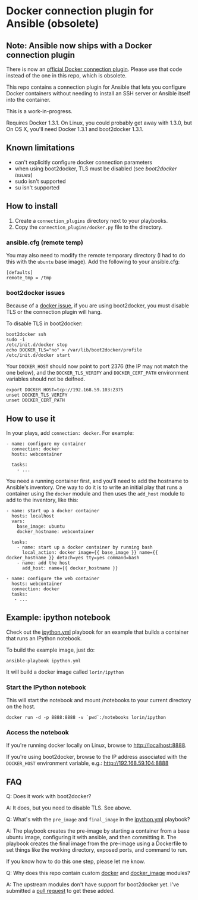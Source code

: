 # Docker connection plugin for Ansible (obsolete)

## Note: Ansible now ships with a Docker connection plugin

There is now an [official Docker connection plugin](https://github.com/ansible/ansible/pull/11650). Please use that code instead of the one in this repo, which is obsolete.




This repo contains a connection plugin for Ansible that lets you configure
Docker containers without needing to install an SSH server or Ansible itself
into the container.

This is a work-in-progress.

Requires Docker 1.3.1. On Linux, you could probably get away with 1.3.0, but
On OS X, you'll need Docker 1.3.1 and boot2docker 1.3.1.


## Known limitations

* can't explicitly configure docker connection parameters
* when using boot2docker, TLS must be disabled (see *boot2docker issues*)
* sudo isn't supported
* su isn't supported

## How to install

1. Create a `connection_plugins` directory next to your playbooks.
2. Copy the `connection_plugins/docker.py` file to the directory.

### ansible.cfg (remote temp)

You may also need to modify the remote temporary directory (I had to do this
with the `ubuntu` base image). Add the following to your ansible.cfg:

```
[defaults]
remote_tmp = /tmp
```


### boot2docker issues

Because of a [docker
issue](https://github.com/docker/docker/issues/864://github.com/docker/docker/issues/8642),
if you are using boot2docker, you must disable TLS or the connection plugin will
hang.

To disable TLS in boot2docker:

```
boot2docker ssh
sudo -i
/etc/init.d/docker stop
echo DOCKER_TLS="no" > /var/lib/boot2docker/profile
/etc/init.d/docker start
```

Your `DOCKER_HOST` should now point to port 2376 (the IP may not match the one
below), and the `DOCKER_TLS_VERIFY` and `DOCKER_CERT_PATH` environment variables
should not be deifned.

```
export DOCKER_HOST=tcp://192.168.59.103:2375
unset DOCKER_TLS_VERIFY
unset DOCKER_CERT_PATH
```

## How to use it

In your plays, add `connection: docker`. For example:

```
- name: configure my container
  connection: docker
  hosts: webcontainer

  tasks:
    - ...
```

You need a running container first, and you'll need to add the hostname to
Ansible's inventory. One way to do it is to write an initial play that runs a
container using the `docker` module and then uses the `add_host` module to add
to the inventory, like this:

```
- name: start up a docker container
  hosts: localhost
  vars:
    base_image: ubuntu
    docker_hostname: webcontainer

  tasks:
    - name: start up a docker container by running bash
      local_action: docker image={{ base_image }} name={{ docker_hostname }} detach=yes tty=yes command=bash
    - name: add the host
      add_host: name={{ docker_hostname }}

- name: configure the web container
  hosts: webcontainer
  connection: docker
  tasks:
   - ...
```

## Example: ipython notebook

Check out the [ipython.yml](ipython.yml) playbook for an example that builds a
container that runs an IPython notebook.

To build the example image, just do:

```
ansible-playbook ipython.yml
```

It will build a docker image called `lorin/ipython`

### Start the IPython notebook

This will start the notebook and mount /notebooks to your current directory on
the host.

```
docker run -d -p 8888:8888 -v `pwd`:/notebooks lorin/ipython
```

### Access the notebook

If you're running docker locally on Linux, browse to <http://localhost:8888>.

If you're using boot2docker, browse to the IP address associated with the
`DOCKER_HOST` environment variable, e.g.: <http://192.168.59.104:8888>

## FAQ

Q: Does it work with boot2docker?

A: It does, but you need to disable TLS. See above.

Q: What's with the `pre_image` and `final_image` in the
[ipython.yml](ipython.yml) playbook?

A: The playbook creates the pre-image by starting a container from a base
ubuntu image, configuring it with ansible, and then committing it. The playbook
creates the final image from the pre-image using a Dockerfile to set things like
the working directory, exposed ports, and command to run.

If you know how to do this one step, please let me know.

Q: Why does this repo contain custom [docker](library/docker) and [docker_image](library/docker_image) modules?

A: The upstream modules don't have support for boot2docker yet. I've submitted a
[pull request](https://github.com/ansible/ansible-modules-core/pull/272) to get
these added.

